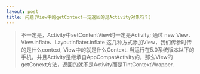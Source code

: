 ```yaml
---
layout: post
title: 问题(View中的getContext一定返回的是Activity对象吗？)
---
```

> 不一定是，Activity中setContentView时一定是Activity;
通过 new View、View.inflate、LayoutInflater.inflate 这几种方式添加View，我们传参时传的是什么context, View中的就是什么Context. 当运行在5.0系统版本以下的手机，并且Activity是继承自AppCompatActivity的，那么View的getConext方法，返回的就不是Activity而是TintContextWrapper.  

